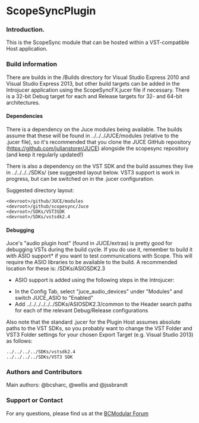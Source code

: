 ScopeSyncPlugin
===============
### Introduction.
This is the ScopeSync module that can be hosted within a VST-compatible Host application.

### Build information
There are builds in the /Builds directory for Visual Studio Express 2010 and Visual Studio Express 2013, but other build targets can be added in the Introjucer application using the ScopeSyncFX.jucer file if necessary. There is a 32-bit Debug target for each and Release targets for 32- and 64-bit architectures.

#### Dependencies
There is a dependency on the Juce modules being available. The builds assume that these will be found in ../../../JUCE/modules (relative to the .jucer file), so it's recommended that you clone the JUCE GitHub repository (https://github.com/julianstorer/JUCE) alongside the scopesync repository (and keep it regularly updated!)

There is also a dependency on the VST SDK and the build assumes they live in ../../../../SDKs/ (see suggested layout below. VST3 support is work in progress, but can be switched on in the .jucer configuration.

Suggested directory layout:
```
<devroot>/github/JUCE/modules
<devroot>/github/scopesync/Juce
<devroot>/SDKs/VST3SDK
<devroot>/SDKs/vstsdk2.4
```

#### Debugging
Juce's "audio plugin host" (found in JUCE/extras) is pretty good for debugging VSTs during the build cycle. If you do use it, remember to build it with ASIO support* if you want to test communications with Scope. This will require the ASIO libraries to be available to the build. A recommended location for these is:
<devroot>/SDKs/ASIOSDK2.3

* ASIO support is added using the following steps in the Introjucer:
- In the Config Tab, select "juce_audio_devices" under "Modules" and switch JUCE_ASIO to "Enabled"
- Add ../../../../../../SDKs/ASIOSDK2.3/common to the Header search paths for each of the relevant Debug/Release configurations

Also note that the standard .jucer for the Plugin Host assumes absolute paths to the VST SDKs, so you probably want to change the VST Folder and VST3 Folder settings for your chosen Export Target (e.g. Visual Studio 2013) as follows:
```
../../../../SDKs/vstsdk2.4
../../../../SDKs/VST3 SDK
```

### Authors and Contributors
Main authors: @bcsharc, @wellis and @jssbrandt

### Support or Contact
For any questions, please find us at the [BCModular Forum](http://www.bcmodular.co.uk/forum/)

